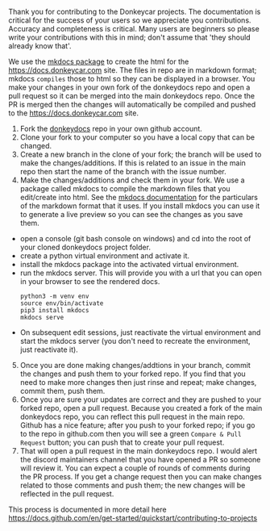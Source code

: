 Thank you for contributing to the Donkeycar projects.  The documentation is critical for the success of your users so we appreciate you contributions.  Accuracy and completeness is critical. Many users are beginners so please write your contributions with this in mind; don't assume that 'they should already know that'.  

We use the [mkdocs package](https://www.mkdocs.org/user-guide/) to create the html for the https://docs.donkeycar.com site.  The files in repo are in markdown format; mkdocs `compiles` those to html so they can be displayed in a browser.  You make your changes in your own fork of the donkeydocs repo and open a pull request so it can be merged into the main donkeydocs repo.  Once the PR is merged then the changes will automatically be compiled and pushed to the https://docs.donkeycar.com site.   

 1. Fork the [donkeydocs](https://github.com/autorope/donkeydocs) repo in your own github account.
 2. Clone your fork to your computer so you have a local copy that can be changed.
 3. Create a new branch in the clone of your fork; the branch will be used to make the changes/additions.  If this is related to an issue in the main repo then start the name of the branch with the issue number.
 4. Make the changes/additions and check them in your fork.  We use a package called mkdocs to compile the markdown files that you edit/create into html. See the [mkdocs documentation](https://www.mkdocs.org/user-guide/writing-your-docs/#writing-with-markdown) for the particulars of the markdown format that it uses.  If you install mkdocs you can use it to generate a live preview so you can see the changes as you save them.
   - open a console (git bash console on windows) and cd into the root of your cloned donkeydocs project folder.
   - create a python virtual environment and activate it.
   - install the mkdocs package into the activated virtual environment.
   - run the mkdocs server.  This will provide you with a url that you can open in your browser to see the rendered docs.  
     ```
     python3 -m venv env
     source env/bin/activate
     pip3 install mkdocs
     mkdocs serve
     ```
   - On subsequent edit sessions, just reactivate the virtual environment and start the mkdocs server (you don't need to recreate the environment, just reactivate it).

 5. Once you are done making changes/addtions in your branch, commit the changes and push them to your forked repo.  If you find that you need to make more changes then just rinse and repeat; make changes, commit them, push them.
 6. Once you are sure your updates are correct and they are pushed to your forked repo, open a pull request.  Because you created a fork of the main donkeydocs repo, you can reflect this pull request in the main repo.  Github has a nice feature; after you push to your forked repo; if you go to the repo in github.com then you will see a green `Compare & Pull Request` button; you can push that to create your pull request.
 7. That will open a pull request in the main donkeydocs repo.  I would alert the discord maintainers channel that you have opened a PR so someone will review it.  You can expect a couple of rounds of comments during the PR process.  If you get a change request then you can make changes related to those comments and push them; the new changes will be reflected in the pull request.

This process is documented in more detail here https://docs.github.com/en/get-started/quickstart/contributing-to-projects
